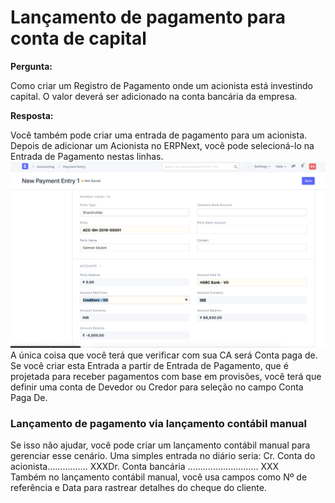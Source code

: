 # Lançamento de pagamento para conta de capital



**Pergunta:** 
  
Como criar um Registro de Pagamento onde um acionista está investindo capital. O valor deverá ser adicionado na conta bancária da empresa.
  

**Resposta:** 
  
Você também pode criar uma entrada de pagamento para um acionista. Depois de adicionar um Acionista no ERPNext, você pode selecioná-lo na Entrada de Pagamento nestas linhas.  
![](/files/Etxow8j.png )  
A única coisa que você terá que verificar com sua CA será Conta paga de. Se você criar esta Entrada a partir de Entrada de Pagamento, que é projetada para receber pagamentos com base em provisões, você terá que definir uma conta de Devedor ou Credor para seleção no campo Conta Paga De.  
### Lançamento de pagamento via lançamento contábil manual

  
Se isso não ajudar, você pode criar um lançamento contábil manual para gerenciar esse cenário. Uma simples entrada no diário seria:
Cr. Conta do acionista................ XXXDr. Conta bancária ............................ XXX  
 Também no lançamento contábil manual, você usa campos como Nº de referência e Data para rastrear detalhes do cheque do cliente.

